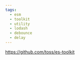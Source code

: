 ```yaml
---
tags:
  - esm
  - toolkit
  - utility
  - lodash
  - debounce
  - delay
---
```

https://github.com/toss/es-toolkit